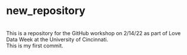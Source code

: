 # new_repository
<br>This is a repository for the GitHub workshop on 2/14/22 as part of Love Data Week at the University of Cincinnati.</br>
This is my first commit.

